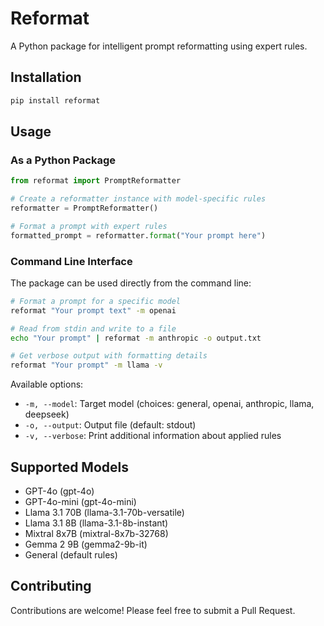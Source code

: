 # Reformat

A Python package for intelligent prompt reformatting using expert rules.

## Installation

```bash
pip install reformat
```

## Usage

### As a Python Package

```python
from reformat import PromptReformatter

# Create a reformatter instance with model-specific rules
reformatter = PromptReformatter()

# Format a prompt with expert rules
formatted_prompt = reformatter.format("Your prompt here")
```

### Command Line Interface

The package can be used directly from the command line:

```bash
# Format a prompt for a specific model
reformat "Your prompt text" -m openai

# Read from stdin and write to a file
echo "Your prompt" | reformat -m anthropic -o output.txt

# Get verbose output with formatting details
reformat "Your prompt" -m llama -v
```

Available options:

- `-m, --model`: Target model (choices: general, openai, anthropic, llama, deepseek)
- `-o, --output`: Output file (default: stdout)
- `-v, --verbose`: Print additional information about applied rules

## Supported Models

- GPT-4o (gpt-4o)
- GPT-4o-mini (gpt-4o-mini)
- Llama 3.1 70B (llama-3.1-70b-versatile)
- Llama 3.1 8B (llama-3.1-8b-instant)
- Mixtral 8x7B (mixtral-8x7b-32768)
- Gemma 2 9B (gemma2-9b-it)
- General (default rules)

## Contributing

Contributions are welcome! Please feel free to submit a Pull Request.
